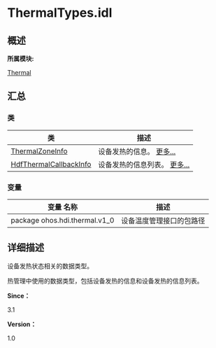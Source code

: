 # ThermalTypes.idl


## **概述**

**所属模块:**

[Thermal](thermal.md)


## **汇总**


### 类

  | 类 | 描述 | 
| -------- | -------- |
| [ThermalZoneInfo](_thermal_zone_info.md) | 设备发热的信息。&nbsp;[更多...](_thermal_zone_info.md) | 
| [HdfThermalCallbackInfo](_hdf_thermal_callback_info.md) | 设备发热的信息列表。&nbsp;[更多...](_hdf_thermal_callback_info.md) | 


### 变量

  | 变量&nbsp;名称 | 描述 | 
| -------- | -------- |
| package&nbsp;ohos.hdi.thermal.v1_0 | 设备温度管理接口的包路径 | 


## **详细描述**

设备发热状态相关的数据类型。

热管理中使用的数据类型，包括设备发热的信息和设备发热的信息列表。

**Since：**

3.1

**Version：**

1.0
